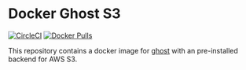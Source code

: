 # Docker Ghost S3

[![CircleCI](https://circleci.com/gh/pennlabs/docker-ghost-s3.svg?style=shield)](https://circleci.com/gh/pennlabs/docker-ghost-s3)
[![Docker Pulls](https://img.shields.io/docker/pulls/pennlabs/ghost-s3)](https://hub.docker.com/r/pennlabs/ghost-s3)

This repository contains a docker image for [ghost](https://ghost.org/) with an pre-installed backend for AWS S3.
